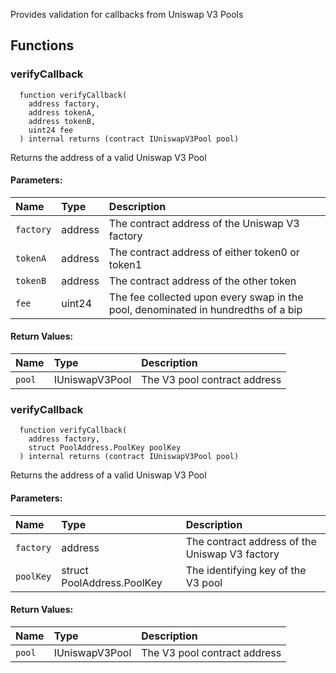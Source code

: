 Provides validation for callbacks from Uniswap V3 Pools

## Functions

### verifyCallback

```solidity
  function verifyCallback(
    address factory,
    address tokenA,
    address tokenB,
    uint24 fee
  ) internal returns (contract IUniswapV3Pool pool)
```

Returns the address of a valid Uniswap V3 Pool

#### Parameters:

| Name      | Type    | Description                                                                       |
| :-------- | :------ | :-------------------------------------------------------------------------------- |
| `factory` | address | The contract address of the Uniswap V3 factory                                    |
| `tokenA`  | address | The contract address of either token0 or token1                                   |
| `tokenB`  | address | The contract address of the other token                                           |
| `fee`     | uint24  | The fee collected upon every swap in the pool, denominated in hundredths of a bip |

#### Return Values:

| Name   | Type           | Description                  |
| :----- | :------------- | :--------------------------- |
| `pool` | IUniswapV3Pool | The V3 pool contract address |

### verifyCallback

```solidity
  function verifyCallback(
    address factory,
    struct PoolAddress.PoolKey poolKey
  ) internal returns (contract IUniswapV3Pool pool)
```

Returns the address of a valid Uniswap V3 Pool

#### Parameters:

| Name      | Type                       | Description                                    |
| :-------- | :------------------------- | :--------------------------------------------- |
| `factory` | address                    | The contract address of the Uniswap V3 factory |
| `poolKey` | struct PoolAddress.PoolKey | The identifying key of the V3 pool             |

#### Return Values:

| Name   | Type           | Description                  |
| :----- | :------------- | :--------------------------- |
| `pool` | IUniswapV3Pool | The V3 pool contract address |
